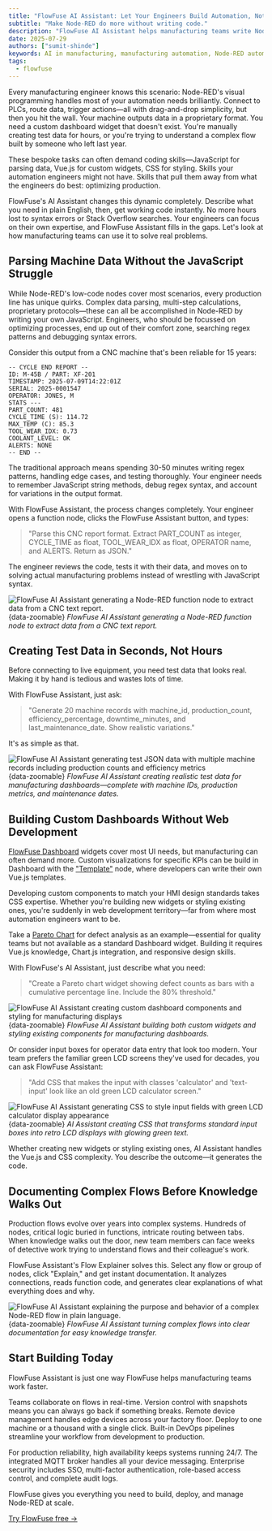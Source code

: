 ```yaml
---
title: "FlowFuse AI Assistant: Let Your Engineers Build Automation, Not Write Code"
subtitle: "Make Node-RED do more without writing code."
description: "FlowFuse AI Assistant helps manufacturing teams write Node-RED function nodes, parse machine data, and create custom dashboards. Learn how it works with real examples."
date: 2025-07-29
authors: ["sumit-shinde"]
keywords: AI in manufacturing, manufacturing automation, Node-RED automation, FlowFuse AI Assistant, smart manufacturing, industrial IoT, custom dashboard manufacturing, function nodes
tags:
  - flowfuse
---
```


Every manufacturing engineer knows this scenario: Node-RED's visual programming handles most of your automation needs brilliantly. Connect to PLCs, route data, trigger actions—all with drag-and-drop simplicity, but then you hit the wall. Your machine outputs data in a proprietary format. You need a custom dashboard widget that doesn't exist. You're manually creating test data for hours, or you're trying to understand a complex flow built by someone who left last year.

<!--more-->

These bespoke tasks can often demand coding skills—JavaScript for parsing data, Vue.js for custom widgets, CSS for styling. Skills your automation engineers might not have. Skills that pull them away from what the engineers do best: optimizing production.

FlowFuse's AI Assistant changes this dynamic completely. Describe what you need in plain English, then, get working code instantly. No more hours lost to syntax errors or Stack Overflow searches. Your engineers can focus on their own expertise, and FlowFuse Assistant fills in the gaps. Let's look at how manufacturing teams can use it to solve real problems.

## Parsing Machine Data Without the JavaScript Struggle

While Node-RED's low-code nodes cover most scenarios, every production line has unique quirks. Complex data parsing, multi-step calculations, proprietary protocols—these can all be accomplished in Node-RED by writing your own JavaScript. Engineers, who should be focussed on optimizing processes, end up out of their comfort zone, searching regex patterns and debugging syntax errors.

Consider this output from a CNC machine that's been reliable for 15 years:

```text
-- CYCLE END REPORT --
ID: M-45B / PART: XF-201
TIMESTAMP: 2025-07-09T14:22:01Z
SERIAL: 2025-0001547
OPERATOR: JONES, M
STATS ---
PART_COUNT: 481
CYCLE_TIME (S): 114.72
MAX_TEMP (C): 85.3
TOOL_WEAR_IDX: 0.73
COOLANT_LEVEL: OK
ALERTS: NONE
-- END --
```

The traditional approach means spending 30-50 minutes writing regex patterns, handling edge cases, and testing thoroughly. Your engineer needs to remember JavaScript string methods, debug regex syntax, and account for variations in the output format.

With FlowFuse Assistant, the process changes completely. Your engineer opens a function node, clicks the FlowFuse Assistant button, and types:

> "Parse this CNC report format. Extract PART_COUNT as integer, CYCLE_TIME as float, TOOL_WEAR_IDX as float, OPERATOR name, and ALERTS. Return as JSON."

The engineer reviews the code, tests it with their data, and moves on to solving actual manufacturing problems instead of wrestling with JavaScript syntax.

![FlowFuse AI Assistant generating a Node-RED function node to extract data from a CNC text report.](./images/function-ai.gif){data-zoomable}
_FlowFuse AI Assistant generating a Node-RED function node to extract data from a CNC text report._

## Creating Test Data in Seconds, Not Hours

Before connecting to live equipment, you need test data that looks real. Making it by hand is tedious and wastes lots of time.

With FlowFuse Assistant, just ask: 

> "Generate 20 machine records with machine_id, production_count, efficiency_percentage, downtime_minutes, and last_maintenance_date. Show realistic variations."

It's as simple as that.

![FlowFuse AI Assistant generating test JSON data with multiple machine records including production counts and efficiency metrics](./images/json-ai.gif){data-zoomable}
_FlowFuse AI Assistant creating realistic test data for manufacturing dashboards—complete with machine IDs, production metrics, and maintenance dates._

## Building Custom Dashboards Without Web Development

[FlowFuse Dashboard](https://dashboard.flowfuse.com) widgets cover most UI needs, but manufacturing can often demand more. Custom visualizations for specific KPIs can be build in Dashboard with the ["Template"](https://dashboard.flowfuse.com/nodes/widgets/ui-template) node, where developers can write their own Vue.js templates. 

Developing custom components to match your HMI design standards takes CSS expertise. Whether you're building new widgets or styling existing ones, you're suddenly in web development territory—far from where most automation engineers want to be.

Take a [Pareto Chart](https://en.wikipedia.org/wiki/Pareto_chart) for defect analysis as an example—essential for quality teams but not available as a standard Dashboard widget. Building it requires Vue.js knowledge, Chart.js integration, and responsive design skills.

With FlowFuse's AI Assistant, just describe what you need:

> "Create a Pareto chart widget showing defect counts as bars with a cumulative percentage line. Include the 80% threshold."

![FlowFuse AI Assistant creating custom dashboard components and styling for manufacturing displays](./images/dashboard-ai.gif){data-zoomable}
_FlowFuse AI Assistant building both custom widgets and styling existing components for manufacturing dashboards._

Or consider input boxes for operator data entry that look too modern. Your team prefers the familiar green LCD screens they've used for decades, you can ask FlowFuse Assistant:

> "Add CSS that makes the input with classes 'calculator' and 'text-input' look like an old green LCD calculator screen."

![FlowFuse AI Assistant generating CSS to style input fields with green LCD calculator display appearance](./images/ai-css.gif){data-zoomable}
_AI Assistant creating CSS that transforms standard input boxes into retro LCD displays with glowing green text._

Whether creating new widgets or styling existing ones, AI Assistant handles the Vue.js and CSS complexity. You describe the outcome—it generates the code.

## Documenting Complex Flows Before Knowledge Walks Out

Production flows evolve over years into complex systems. Hundreds of nodes, critical logic buried in functions, intricate routing between tabs. When knowledge walks out the door, new team members can face weeks of detective work trying to understand flows and their colleague's work.

FlowFuse Assistant's Flow Explainer solves this. Select any flow or group of nodes, click "Explain," and get instant documentation. It analyzes connections, reads function code, and generates clear explanations of what everything does and why.

![FlowFuse AI Assistant explaining the purpose and behavior of a complex Node-RED flow in plain language.](./images/flow-expainer-ai.gif){data-zoomable}
_FlowFuse AI Assistant turning complex flows into clear documentation for easy knowledge transfer._

## Start Building Today

FlowFuse Assistant is just one way FlowFuse helps manufacturing teams work faster.

Teams collaborate on flows in real-time. Version control with snapshots means you can always go back if something breaks. Remote device management handles edge devices across your factory floor. Deploy to one machine or a thousand with a single click. Built-in DevOps pipelines streamline your workflow from development to production.

For production reliability, high availability keeps systems running 24/7. The integrated MQTT broker handles all your device messaging. Enterprise security includes SSO, multi-factor authentication, role-based access control, and complete audit logs.

FlowFuse gives you everything you need to build, deploy, and manage Node-RED at scale.

[Try FlowFuse free →](https://app.flowfuse.com/account/create)
